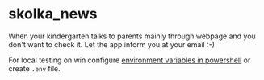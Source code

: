# skolka_news
When your kindergarten talks to parents mainly through webpage and you don't want to check it.
Let the app inform you at your email :-) 


For local testing on win configure [environment variables in powershell](https://www.tutorialspoint.com/how-to-set-environment-variables-using-powershell) or create `.env` file.
